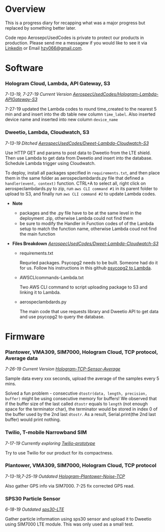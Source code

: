 # Overview
This is a progress diary for recapping what was a major progress but replaced by something better later. 

Code repo AerosepcUsedCodes is private to protect our products in production. Please send me a messagew if you would like to see it via [Linkedin](https://www.linkedin.com/in/ziyi-huang86/) or Email hzy066@gmail.com.

# Software

### Hologram Cloud, Lambda, API Gateway, S3
*7-13-19, 7-27-19 Current Version [AerospecUsedCodes/Hologram-Lambda-APIGateway-S3](https://github.com/hzy86/AerospecUsedCodes/tree/master/Hologram-Lambda-APIGateway-S3)*

7-27-19 updated the Lambda codes to round time_created to the nearest 5 min and and insert into the db table new column ```time_label```. Also inserted device name and inserted into new column ```device_name```

### Dweetio, Lambda, Cloudwatch, S3 
*7-13-19 Ditched [AerospecUsedCodes/Dweet-Lambda-Cloudwatch-S3](https://github.com/hzy86/AerospecUsedCodes/tree/master/Dweetio-Lambda-Cloudwatch-S3)*

Use HTTP GET and params to post data to Dweetio from the LTE shield. Then use Lambda to get data from Dweetio and insert into the database. Schedule Lambda trigger using Cloudwatch.

To deploy, install all packages specified in ```requirements.txt```, and then place them in the same folder as aerospeclambdards.py file that defined a ```handler(event, context)``` function. CTRL+A to select all, right click on aerospeclambdards.py to zip, run ```aws CLI command #1``` in its parent folder to upload to S3, and finally run ```aws CLI command #2``` to update Lambda codes.

* **Note**
  - packages and the .py file have to be at the same level in the deployment .zip, otherwise Lambda could not find them
  - be sure to modify the Handler in Function codes of of the Lambda setup to match the function name, otherwise Lambda coud not find the main function

* **Files Breakdown**
  *[AerospecUsedCodes/Dweet-Lambda-Cloudwatch-S3](https://github.com/hzy86/AerospecUsedCodes/tree/master/Dweetio-Lambda-Cloudwatch-S3)*
  - requirements.txt

    Requried packages. Psycopg2 needs to be built. Someone had do it for us. Follow his instructions in this github [psycopg2 to Lambda](https://github.com/jkehler/awslambda-psycopg2).
  
  - AWSCLIcommands-Lambda.txt

    Two AWS CLI command to script uploading package to S3 and linking it to Lambda.
  
  - aerospeclambdards.py

    The main code that use requests library and Dweetio API to get data and use psycopg2 to query the database.
  
  
# Firmware

### Plantower, VMA309, SIM7000, Hologram Cloud, TCP protocol, Average data
*7-26-19 Current Version [Hologram-TCP-Sensor-Average](https://github.com/hzy86/AerospecUsedCodes/tree/master/Hologram-TCP-Sensor-Average)*

Sample data every xxx seconds, upload the average of the samples every 5 mins. 

Solved a fun problem - consecutive ```dtostr(data, length, precision, buffer)``` might be using consecutive memory for buffers! We observed that if the buffer size of the last called ```dtostr``` equals to ```length``` (not enough space for the terminator char), the terminator would be stored in index 0 of the buffer used by the 2nd last ```dtostr```. As a result, Serial.print(the 2nd last buffer) would print nothing.

### Twilio, T-mobile Narrowband SIM
*7-17-19 Currently exploring [Twilio-prototype](https://github.com/hzy86/AerospecUsedCodes/tree/master/twilio-prototype)*

Try to use Twilio for our product for its compactness.

### Plantower, VMA309, SIM7000, Hologram Cloud, TCP protocol
*7-13-19,7-25-19 Outdated [Hologram-Plantower-Noise-TCP](https://github.com/hzy86/AerospecUsedCodes/tree/master/Hologram-Plantower-Noise-TCP)*

Also gather GPS info via SIM7000. 7-25 fix corrected GPS read.

### SPS30 Particle Sensor
*6-18-19 Outdated [sps30-LTE](https://github.com/hzy86/AerospecUsedCodes/tree/master/sps30-LTE)*

Gather particle information using sps30 sensor and upload it to Dweetio using SIM7000 LTE module. This was only used as a small test.


